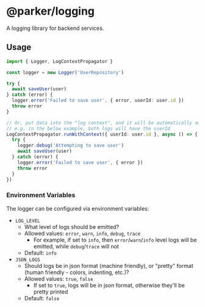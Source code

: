 # @parker/logging

A logging library for backend services.

## Usage

```ts
import { Logger, LogContextPropagator }

const logger = new Logger('UserRepository')

try {
  await saveUser(user)
} catch (error) {
  logger.error('Failed to save user', { error, userId: user.id })
  throw error
}

// Or, put data into the "log context", and it will be automatically added to all logs in the callback
// e.g. in the below example, both logs will have the userId
LogContextPropagator.runWithContext({ userId: user.id }, async () => {
  try {
    logger.debug('Attempting to save user')
    await saveUser(user)
  } catch (error) {
    logger.error('Failed to save user', { error })
    throw error
  }
})
```

### Environment Variables

The logger can be configured via environment variables:

- `LOG_LEVEL`
  - What level of logs should be emitted?
  - Allowed values: `error`, `warn`, `info`, `debug`, `trace`
    - For example, if set to `info`, then `error`/`warn`/`info` level logs will be emitted, while `debug`/`trace` will not
  - Default: `info`
- `JSON_LOGS`
  - Should logs be in json format (machine friendly), or "pretty" format (human friendly - colors, indenting, etc.)?
  - Allowed values: `true`, `false`
    - If set to `true`, logs will be in json format, otherwise they'll be pretty printed
  - Default: `false`
